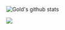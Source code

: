 
![Gold's github stats](https://github-readme-stats.vercel.app/api/?username=pnurep&count_private=true&show_icons=true&theme=tokyonight)

![](https://github-readme-stats.vercel.app/api/top-langs/?username=pnurep&layout=compact&count_private=true&show_icons=true&theme=tokyonight)

<!--
**pnurep/pnurep** is a ✨ _special_ ✨ repository because its `README.md` (this file) appears on your GitHub profile.

Here are some ideas to get you started:

- 🔭 I’m currently working on ...
- 🌱 I’m currently learning ...
- 👯 I’m looking to collaborate on ...
- 🤔 I’m looking for help with ...
- 💬 Ask me about ...
- 📫 How to reach me: ...
- 😄 Pronouns: ...
- ⚡ Fun fact: ...
-->
